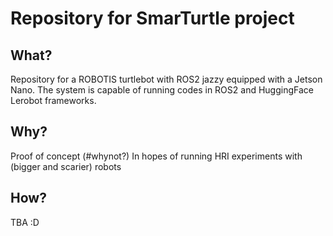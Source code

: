 # Repository for SmarTurtle project

## What?

Repository for a ROBOTIS turtlebot with ROS2 jazzy equipped with a Jetson Nano.
The system is capable of running codes in ROS2 and HuggingFace Lerobot frameworks. 

## Why?

Proof of concept (#whynot?)
In hopes of running HRI experiments with (bigger and scarier) robots

## How?

TBA :D